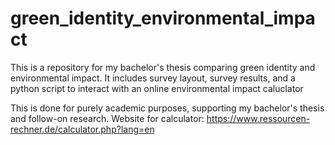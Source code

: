 # green_identity_environmental_impact
This is a repository for my bachelor's thesis comparing green identity and environmental impact.
It includes survey layout, survey results, and a python script to interact with an online environmental impact caluclator

This is done for purely academic purposes, supporting my bachelor's thesis and follow-on research.
Website for calculator: https://www.ressourcen-rechner.de/calculator.php?lang=en
